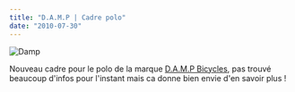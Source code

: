 ```yaml
---
title: "D.A.M.P | Cadre polo"
date: "2010-07-30"
---
```


![](/uploads/damp011-610x468.jpg "Damp")

Nouveau cadre pour le polo de la marque [D.A.M.P Bicycles](http://bikesbydamp.com/), pas trouvé beaucoup d'infos pour l'instant mais ca donne bien envie d'en savoir plus !
